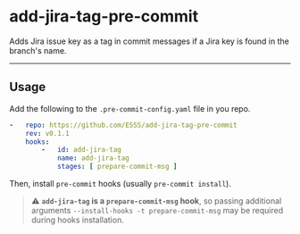 # add-jira-tag-pre-commit

Adds Jira issue key as a tag in commit messages if a Jira key is found in the branch's name.

---
## Usage

Add the following to the `.pre-commit-config.yaml` file in you repo. 

``` yaml
-   repo: https://github.com/ESSS/add-jira-tag-pre-commit
    rev: v0.1.1
    hooks:
        -   id: add-jira-tag
            name: add-jira-tag
            stages: [ prepare-commit-msg ]    
```    

Then, install `pre-commit` hooks (usually `pre-commit install`). 

> :warning: **`add-jira-tag` is a `prepare-commit-msg` hook**, so passing additional arguments `--install-hooks -t prepare-commit-msg` may be required during hooks installation. 
